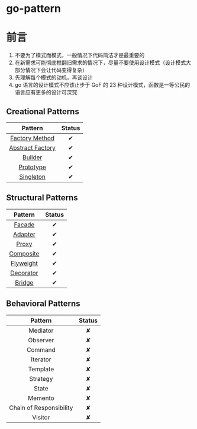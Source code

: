 # go-pattern

# 前言

1. 不要为了模式而模式，一般情况下代码简洁才是最重要的
2. 在新需求可能彻底推翻旧需求的情况下，尽量不要使用设计模式（设计模式大部分情况下会让代码变得复杂）
3. 先理解每个模式的动机，再谈设计
4. go 语言的设计模式不应该止步于 GoF 的 23 种设计模式，函数是一等公民的语言应有更多的设计可深究

## Creational Patterns

| Pattern | Status |
|:-------:|:------:|
| [Factory Method](/01_factory_method/README.md) |  ✔ |
| [Abstract Factory](/02_abstract_factory/README.md) | ✔ |
| [Builder](/03_builder_pattern/README.md) | ✔ |
| [Prototype](/04_prototype_pattern/README.md) | ✔ |
| [Singleton](/05_singleton_pattern/README.md) | ✔ |

## Structural Patterns

| Pattern | Status |
|:-------:|:------:|
| [Facade](/06_facade_pattern/README.md) | ✔ |
| [Adapter](/07_adapter_pattern/README.md) | ✔ |
| [Proxy](/08_proxy_pattern/README.md) | ✔ |
| [Composite](/09_composite_pattern/README.md) | ✔ |
| [Flyweight](/10_flyweight_pattern/README.md) | ✔ |
| [Decorator](/11_decorator_pattern/README.md) | ✔ |
| [Bridge](/12_bridge_pattern/README.md) | ✔ |

## Behavioral Patterns

| Pattern | Status |
|:-------:|:------:|
| Mediator | ✘ |
| Observer |  ✘ |
| Command | ✘ |
| Iterator | ✘ |
| Template | ✘ |
| Strategy | ✘ |
| State | ✘ |
| Memento | ✘ |
| Chain of Responsibility | ✘ |
| Visitor | ✘ |
